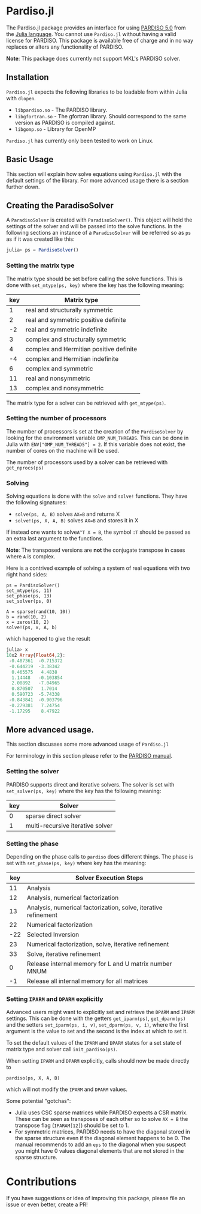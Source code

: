 # Pardiso.jl

The Pardiso.jl package provides an interface for using [PARDISO 5.0](http://www.pardiso-project.org/) from the [Julia language](http://julialang.org). You cannot use `Pardiso.jl` without having a valid license for PARDISO. This package is available free of charge and in no way replaces or alters any functionality of PARDISO.

**Note**: This package does currently not support MKL's PARDISO solver.


## Installation

`Pardiso.jl` expects the following libraries to be loadable from within Julia with `dlopen`.

* `libpardiso.so` - The PARDISO library.
* `libgfortran.so` - The gfortran library. Should correspond to the same version as PARDISO is compiled against.
* `libgomp.so` - Library for OpenMP

`Pardiso.jl`  has currently only been tested to work on Linux.


## Basic Usage

This section will explain how solve equations using `Pardiso.jl` with the default settings of the library. For more advanced usage there is a section further down.

## Creating the ParadisoSolver

A `ParadisoSolver` is created with `ParadisoSolver()`. This object will hold the settings of the solver and will be passed into the solve functions. In the following sections an instance of a `ParadisoSolver` will be referred so as `ps` as if it was created like this:

```julia
julia> ps = PardisoSolver()
```

### Setting the matrix type

The matrix type should be set before calling the solve functions. This is done with `set_mtype(ps, key)` where the key has the following meaning:

| key   | Matrix type                               |
|----   |-----------------------------------------  |
| 1     | real and structurally symmetric           |
| 2     | real and symmetric positive definite      |
| -2    | real and symmetric indefinite             |
| 3     | complex and structurally symmetric        |
| 4     | complex and Hermitian positive definite   |
| -4    | complex and Hermitian indefinite          |
| 6     | complex and symmetric                     |
| 11    | real and nonsymmetric                     |
| 13    | complex and nonsymmetric                  |


The matrix type for a solver can be retrieved with `get_mtype(ps)`.

### Setting the number of processors

The number of processors is set at the creation of the `PardisoSolver` by looking for the environment variable `OMP_NUM_THREADS`. This can be done in Julia with `ENV["OMP_NUM_THREADS"] = 2`. If this variable does not exist, the number of cores on the machine will be used.

The number of processors used by a solver can be retrieved with `get_nprocs(ps)`

### Solving

Solving equations is done with the `solve` and `solve!` functions. They have the following signatures:

* `solve(ps, A, B)` solves `AX=B` and returns X
* `solve!(ps, X, A, B)` solves `AX=B` and stores it in X

If instead one wants to solve`A^T X = B`, the symbol `:T` should be passed as an extra last argument to the functions.

**Note**: The transposed versions are **not** the conjugate transpose in cases where `A` is complex.

Here is a contrived example of solving a system of real equations with two right hand sides:

```
ps = PardisoSolver()
set_mtype(ps, 11)
set_phase(ps, 13)
set_solver(ps, 0)

A = sparse(rand(10, 10))
b = rand(10, 2)
x = zeros(10, 2)
solve!(ps, x, A, b)
````

which happened to give the result

```julia
julia> x
10x2 Array{Float64,2}:
 -0.487361  -0.715372
 -0.644219  -3.38342
  0.465575   4.4838
  1.14448   -0.103854
  2.00892   -7.04965
  0.870507   1.7014
  0.590723  -5.74338
 -0.843841  -0.903796
 -0.279381   7.24754
 -1.17295    8.47922
```

## More advanced usage.

This section discusses some more advanced usage of `Pardiso.jl`

For terminology in this section please refer to the [PARDISO manual](http://www.pardiso-project.org/manual/manual.pdf).

### Setting the solver
PARDISO supports direct and iterative solvers. The solver is set with `set_solver(ps, key)` where the key has the following meaning:

| key | Solver                           |
|-----|----------------------------------|
| 0   | sparse direct solver             |
| 1   | multi-recursive iterative solver |


### Setting the phase

Depending on the phase calls to `pardiso` does different things. The phase is set with `set_phase(ps, key)` where key has the meaning:

| key   | Solver Execution Steps                                         |
|-------|----------------------------------------------------------------|
| 11    | Analysis                                                       |
| 12    | Analysis, numerical factorization                              |
| 13    | Analysis, numerical factorization, solve, iterative refinement |
| 22    | Numerical factorization                                        |
| -22   | Selected Inversion                                             |
| 23    | Numerical factorization, solve, iterative refinement           |
| 33    | Solve, iterative refinement                                    |
| 0     | Release internal memory for L and U matrix number MNUM         |
| -1    | Release all internal memory for all matrices                   |

### Setting `IPARM` and `DPARM` explicitly
Advanced users might want to explicitly set and retrieve the `DPARM` and `IPARM` settings.
This can be done with the getters `get_iparm(ps)`, `get_dparm(ps)` and the setters `set_iparm(ps, i, v)`, `set_dparm(ps, v, i)`, where the first argument is the value to set and the second is the index at which to set it.

To set the default values of the `IPARM` and `DPARM` states for a set state of matrix type and solver call `init_pardiso(ps)`.

When setting `IPARM` and `DPARM` explicitly, calls should now be made directly to
```
pardiso(ps, X, A, B)
```
which will not modify the `IPARM` and `DPARM` values.

Some potential "gotchas":

* Julia uses CSC sparse matrices while PARDISO expects a CSR matrix. These can be seen as transposes of each other so to solve `AX = B` the transpose flag (`IPARAM[12]`) should be set to 1.
* For symmetric matrices, PARDISO needs to have the diagonal stored in the sparse structure even if the diagonal element happens to be 0. The manual recommends to add an `eps` to the diagonal when you suspect you might have 0 values diagonal elements that are not stored in the sparse structure.

# Contributions

If you have suggestions or idea of improving this package, please file an issue or even better, create a PR!
